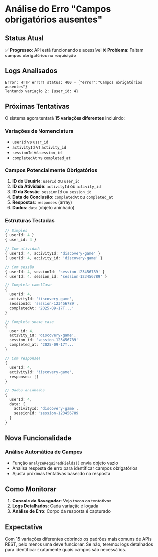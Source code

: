 # Análise do Erro "Campos obrigatórios ausentes"

## Status Atual

✅ **Progresso**: API está funcionando e acessível
❌ **Problema**: Faltam campos obrigatórios na requisição

## Logs Analisados

```
Error: HTTP error! status: 400 - {"error":"Campos obrigatórios ausentes"}
Tentando variação 2: {user_id: 4}
```

## Próximas Tentativas

O sistema agora tentará **15 variações diferentes** incluindo:

### Variações de Nomenclatura
- `userId` vs `user_id`
- `activityId` vs `activity_id` 
- `sessionId` vs `session_id`
- `completedAt` vs `completed_at`

### Campos Potencialmente Obrigatórios
1. **ID do Usuário**: `userId` ou `user_id`
2. **ID da Atividade**: `activityId` ou `activity_id` 
3. **ID da Sessão**: `sessionId` ou `session_id`
4. **Data de Conclusão**: `completedAt` ou `completed_at`
5. **Respostas**: `responses` (array)
6. **Dados**: `data` (objeto aninhado)

### Estruturas Testadas

```typescript
// Simples
{ userId: 4 }
{ user_id: 4 }

// Com atividade
{ userId: 4, activityId: 'discovery-game' }
{ userId: 4, activity_id: 'discovery-game' }

// Com sessão
{ userId: 4, sessionId: 'session-123456789' }
{ userId: 4, session_id: 'session-123456789' }

// Completa camelCase
{ 
  userId: 4,
  activityId: 'discovery-game',
  sessionId: 'session-123456789',
  completedAt: '2025-09-17T...'
}

// Completa snake_case
{ 
  user_id: 4,
  activity_id: 'discovery-game', 
  session_id: 'session-123456789',
  completed_at: '2025-09-17T...'
}

// Com responses
{
  userId: 4,
  activityId: 'discovery-game',
  responses: []
}

// Dados aninhados
{
  userId: 4,
  data: {
    activityId: 'discovery-game',
    sessionId: 'session-123456789'
  }
}
```

## Nova Funcionalidade

### Análise Automática de Campos
- Função `analyzeRequiredFields()` envia objeto vazio
- Analisa resposta de erro para identificar campos obrigatórios
- Ajusta próximas tentativas baseado na resposta

## Como Monitorar

1. **Console do Navegador**: Veja todas as tentativas
2. **Logs Detalhados**: Cada variação é logada
3. **Análise de Erro**: Corpo da resposta é capturado

## Expectativa

Com 15 variações diferentes cobrindo os padrões mais comuns de APIs REST, pelo menos uma deve funcionar. Se não, teremos logs detalhados para identificar exatamente quais campos são necessários.